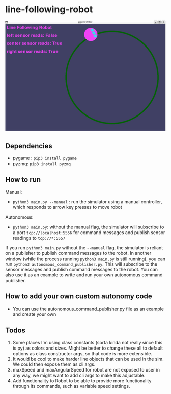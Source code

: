 # line-following-robot
![line_following_robot_animation](./res/line_following_robot_animation.gif)

## Dependencies
- pygame : `pip3 install pygame`
- pyzmq: `pip3 install pyzmq`

## How to run
Manual:
- `python3 main.py --manual` : run the simulator using a manual controller, which responds to arrow key presses to move robot

Autonomous:
- `python3 main.py`: without the manual flag, the simulator will subscribe to a port `tcp://localhost:5556` for command messages and publish sensor readings to `tcp://*:5557`

If you run `python3 main.py` without the `--manual` flag, the simulator is reliant on a publisher to publish command messages to the robot. In another window (while the process running `python3 main.py` is still running), you can run `python3 autonomous_command_publisher.py`. This will subscribe to the sensor messages and publish command messages to the robot. You can also use it as an example to write and run your own autonomous command publisher.

## How to add your own custom autonomy code
- You can use the autonomous_command_publisher.py file as an example and create your own

## Todos
1. Some places I'm using class constants (sorta kinda not really since this is py) as colors and sizes. Might be better to change these all to default options as class constructor args, so that code is more extensible. 
2. It would be cool to make harder line objects that can be used in the sim. We could then expose them as cli args.
3. maxSpeed and maxAngularSpeed for robot are not exposed to user in any way, we might want to add cli args to make this adjustable.
4. Add functionality to Robot to be able to provide more functionality through its commands, such as variable speed settings.